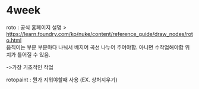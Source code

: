 # 4week

roto
 : 공식 홈페이지 설명 > https://learn.foundry.com/ko/nuke/content/reference_guide/draw_nodes/roto.html
 \
 움직이는 부분 부분마다 나눠서 베지어 곡선 나누어 주어야함.
 아니면  수작업해야함 
 위치가 틀어질 수 있음.
 
 ->가장 기초적인 작업
 
 rotopaint
 : 뭔가 지워야할때 사용 (EX. 상처지우기)
 
